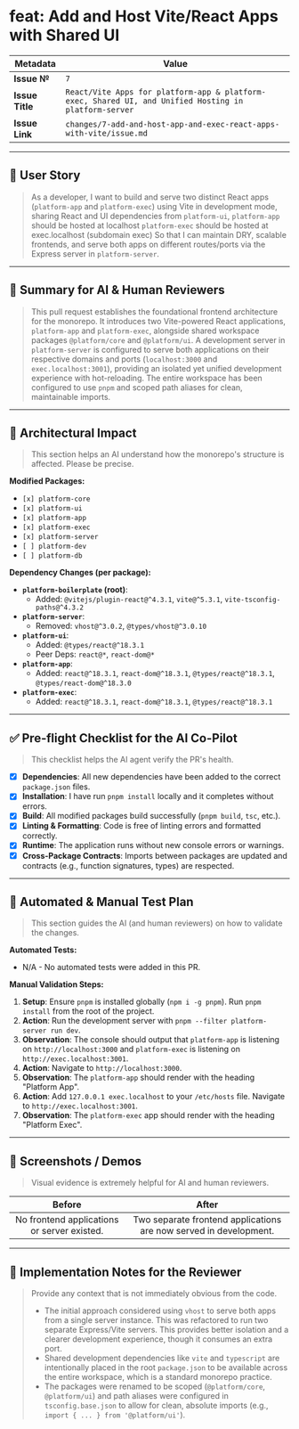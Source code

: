 # feat: Add and Host Vite/React Apps with Shared UI

| Metadata      | Value                               |
|---------------|-------------------------------------|
| **Issue №**   | `7`                          |
| **Issue Title** | `React/Vite Apps for platform-app & platform-exec, Shared UI, and Unified Hosting in platform-server`              |
| **Issue Link**  | `changes/7-add-and-host-app-and-exec-react-apps-with-vite/issue.md` |

---

## 🌟 User Story

> As a developer,
> I want to build and serve two distinct React apps (`platform-app` and `platform-exec`) using Vite in development mode, sharing React and UI dependencies from `platform-ui`,
> `platform-app` should be hosted at localhost
> `platform-exec` should be hosted at exec.localhost (subdomain exec)
> So that I can maintain DRY, scalable frontends, and serve both apps on different routes/ports via the Express server in `platform-server`.

---

## 🚀 Summary for AI & Human Reviewers

> This pull request establishes the foundational frontend architecture for the monorepo. It introduces two Vite-powered React applications, `platform-app` and `platform-exec`, alongside shared workspace packages `@platform/core` and `@platform/ui`. A development server in `platform-server` is configured to serve both applications on their respective domains and ports (`localhost:3000` and `exec.localhost:3001`), providing an isolated yet unified development experience with hot-reloading. The entire workspace has been configured to use `pnpm` and scoped path aliases for clean, maintainable imports.

---

## 🧱 Architectural Impact

> This section helps an AI understand how the monorepo's structure is affected. Please be precise.

**Modified Packages:**
- `[x] platform-core`
- `[x] platform-ui`
- `[x] platform-app`
- `[x] platform-exec`
- `[x] platform-server`
- `[ ] platform-dev`
- `[ ] platform-db`

**Dependency Changes (per package):**
*   **`platform-boilerplate` (root)**:
    *   Added: `@vitejs/plugin-react@^4.3.1`, `vite@^5.3.1`, `vite-tsconfig-paths@^4.3.2`
*   **`platform-server`**:
    *   Removed: `vhost@^3.0.2`, `@types/vhost@^3.0.10`
*   **`platform-ui`**:
    *   Added: `@types/react@^18.3.1`
    *   Peer Deps: `react@*`, `react-dom@*`
*   **`platform-app`**:
    *   Added: `react@^18.3.1`, `react-dom@^18.3.1`, `@types/react@^18.3.1`, `@types/react-dom@^18.3.0`
*   **`platform-exec`**:
    *   Added: `react@^18.3.1`, `react-dom@^18.3.1`, `@types/react@^18.3.1`

---

## ✅ Pre-flight Checklist for the AI Co-Pilot

> This checklist helps the AI agent verify the PR's health.

- [x] **Dependencies**: All new dependencies have been added to the correct `package.json` files.
- [x] **Installation**: I have run `pnpm install` locally and it completes without errors.
- [x] **Build**: All modified packages build successfully (`pnpm build`, `tsc`, etc.).
- [x] **Linting & Formatting**: Code is free of linting errors and formatted correctly.
- [x] **Runtime**: The application runs without new console errors or warnings.
- [x] **Cross-Package Contracts**: Imports between packages are updated and contracts (e.g., function signatures, types) are respected.

---

## 🧪 Automated & Manual Test Plan

> This section guides the AI (and human reviewers) on how to validate the changes.

**Automated Tests:**
*   N/A - No automated tests were added in this PR.

**Manual Validation Steps:**
1.  **Setup**: Ensure `pnpm` is installed globally (`npm i -g pnpm`). Run `pnpm install` from the root of the project.
2.  **Action**: Run the development server with `pnpm --filter platform-server run dev`.
3.  **Observation**: The console should output that `platform-app` is listening on `http://localhost:3000` and `platform-exec` is listening on `http://exec.localhost:3001`.
4.  **Action**: Navigate to `http://localhost:3000`.
5.  **Observation**: The `platform-app` should render with the heading "Platform App".
6.  **Action**: Add `127.0.0.1 exec.localhost` to your `/etc/hosts` file. Navigate to `http://exec.localhost:3001`.
7.  **Observation**: The `platform-exec` app should render with the heading "Platform Exec".

---

## 📸 Screenshots / Demos

> Visual evidence is extremely helpful for AI and human reviewers.

| Before | After |
| :----: | :---: |
| No frontend applications or server existed. | Two separate frontend applications are now served in development. |

---

## 📝 Implementation Notes for the Reviewer

> Provide any context that is not immediately obvious from the code.
> - The initial approach considered using `vhost` to serve both apps from a single server instance. This was refactored to run two separate Express/Vite servers. This provides better isolation and a clearer development experience, though it consumes an extra port.
> - Shared development dependencies like `vite` and `typescript` are intentionally placed in the root `package.json` to be available across the entire workspace, which is a standard monorepo practice.
> - The packages were renamed to be scoped (`@platform/core`, `@platform/ui`) and path aliases were configured in `tsconfig.base.json` to allow for clean, absolute imports (e.g., `import { ... } from '@platform/ui'`).
